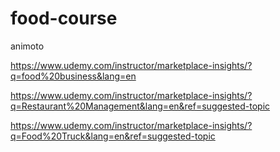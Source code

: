 # food-course

animoto

https://www.udemy.com/instructor/marketplace-insights/?q=food%20business&lang=en

https://www.udemy.com/instructor/marketplace-insights/?q=Restaurant%20Management&lang=en&ref=suggested-topic

https://www.udemy.com/instructor/marketplace-insights/?q=Food%20Truck&lang=en&ref=suggested-topic
